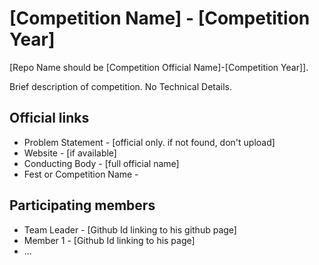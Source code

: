 # [Competition Name] - [Competition Year]

[Repo Name should be [Competition Official Name]-[Competition Year]].

Brief description of competition. No Technical Details.

## Official links

 - Problem Statement -  [official only. if not found, don't upload]
 - Website - [if available]
 - Conducting Body - [full official name]
 - Fest or Competition Name - 
 
## Participating members

 - Team Leader - [Github Id linking to his github page]
 - Member 1 - [Github Id linking to his page]
 - ...
